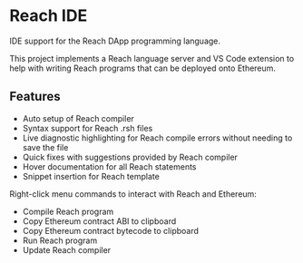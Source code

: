 # Reach IDE

IDE support for the Reach DApp programming language.

This project implements a Reach language server and VS Code extension to help with writing Reach programs that can be deployed onto Ethereum.

## Features

- Auto setup of Reach compiler
- Syntax support for Reach .rsh files
- Live diagnostic highlighting for Reach compile errors without needing to save the file
- Quick fixes with suggestions provided by Reach compiler
- Hover documentation for all Reach statements
- Snippet insertion for Reach template

Right-click menu commands to interact with Reach and Ethereum:
- Compile Reach program
- Copy Ethereum contract ABI to clipboard
- Copy Ethereum contract bytecode to clipboard
- Run Reach program
- Update Reach compiler
